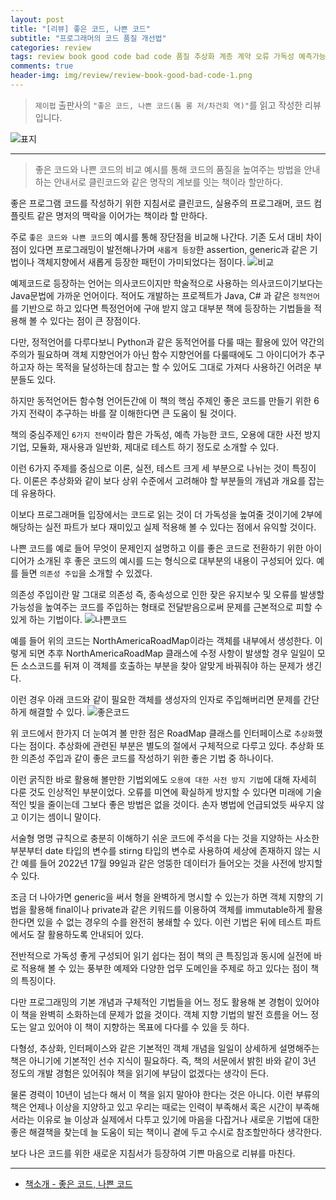 ```yaml
---  
layout: post  
title: "[리뷰] 좋은 코드, 나쁜 코드"  
subtitle: "프로그래머의 코드 품질 개선법"  
categories: review  
tags: review book good code bad code 품질 추상화 계층 계약 오류 가독성 예측가능 오용 모듈화 테스트  
comments: true  
header-img: img/review/review-book-good-bad-code-1.png
---  
```

  
> `제이펍` 출판사의 `"좋은 코드, 나쁜 코드(톰 롱 저/차건회 역)"`를 읽고 작성한 리뷰입니다.  

![표지](https://telegeam.github.io/assets/img/review/review-book-good-bad-code-1.png)  

---

> 좋은 코드와 나쁜 코드의 비교 예시를 통해 코드의 품질을 높여주는 방법을 안내하는 안내서로 클린코드와 같은 명작의 계보를 잇는 책이라 할만하다.

좋은 프로그램 코드를 작성하기 위한 지침서로 클린코드, 실용주의 프로그래머, 코드 컴플릿트 같은 명저의 맥락을 이어가는 책이라 할 만하다. 

주로 `좋은 코드와 나쁜 코드`의 예시를 통해 장단점을 비교해 나간다. 기존 도서 대비 차이점이 있다면 프로그래밍이 발전해나가며 `새롭게 등장`한 assertion, generic과 같은 기법이나 객체지향에서 새롭게 등장한 패턴이 가미되었다는 점이다. 
![비교](https://telegeam.github.io/assets/img/review/review-book-good-bad-code-2.png)  

예제코드로 등장하는 언어는 의사코드이지만 학술적으로 사용하는 의사코드이기보다는 Java문법에 가까운 언어이다. 적어도 개발하는 프로젝트가 Java, C# 과 같은 `정적언어`를 기반으로 하고 있다면 특정언어에 구애 받지 않고 대부분 책에 등장하는 기법들을 적용해 볼 수 있다는 점이 큰 장점이다.

다만, 정적언어를 다루다보니 Python과 같은 동적언어를 다룰 때는 활용에 있어 약간의 주의가 필요하며 객체 지향언어가 아닌 함수 지향언어를 다룰때에도 그 아이디어가 추구하고자 하는 목적을 달성하는데 참고는 할 수 있어도 그대로 가져다 사용하긴 어려운 부분들도 있다. 

하지만 동적언어든 함수형 언어든간에 이 책의 핵심 주제인 좋은 코드를 만들기 위한 6가지 전략이 추구하는 바를 잘 이해한다면 큰 도움이 될 것이다. 

책의 중심주제인 `6가지 전략`이라 함은 가독성, 예측 가능한 코드, 오용에 대한 사전 방지 기업, 모듈화, 재사용과 일반화, 제대로 테스트 하기 정도로 소개할 수 있다.

이런 6가지 주제를 중심으로 이론, 실전, 테스트 크게 세 부분으로 나뉘는 것이 특징이다. 이론은 추상화와 같이 보다 상위 수준에서 고려해야 할 부분들의 개념과 개요를 잡는데 유용하다. 

이보다 프로그래머들 입장에서는 코드로 읽는 것이 더 가독성을 높여줄 것이기에 2부에 해당하는 실전 파트가 보다 재미있고 실제 적용해 볼 수 있다는 점에서 유익할 것이다. 

나쁜 코드를 예로 들어 무엇이 문제인지 설명하고 이를 좋은 코드로 전환하기 위한 아이디어가 소개된 후 좋은 코드의 예시를 드는 형식으로 대부분의 내용이 구성되어 있다. 예를 들면 `의존성 주입`을 소개할 수 있겠다. 

의존성 주입이란 말 그대로 의존성 즉, 종속성으로 인한 잦은 유지보수 및 오류를 발생할 가능성을 높여주는 코드를 주입하는 형태로 전달받음으로써 문제를 근본적으로 피할 수 있게 하는 기법이다. 
![나쁜코드](https://telegeam.github.io/assets/img/review/review-book-good-bad-code-3.png)  

예를 들어 위의 코드는 NorthAmericaRoadMap이라는 객체를 내부에서 생성한다. 이렇게 되면 추후 NorthAmericaRoadMap 클래스에 수정 사항이 발생할 경우 일일이 모든 소스코드를 뒤져 이 객체를 호출하는 부분을 찾아 알맞게 바꿔줘야 하는 문제가 생긴다. 

이런 경우 아래 코드와 같이 필요한 객체를 생성자의 인자로 주입해버리면 문제를 간단하게 해결할 수 있다. 
![좋은코드](https://telegeam.github.io/assets/img/review/review-book-good-bad-code-4.png)  

위 코드에서 한가지 더 눈여겨 볼 만한 점은 RoadMap 클래스를 인터페이스로 `추상화`했다는 점이다. 추상화에 관련된 부분은 별도의 절에서 구체적으로 다루고 있다. 추상화 또한 의존성 주입과 같이 좋은 코드를 작성하기 위한 좋은 기법 중 하나이다.

이런 굵직한 바로 활용해 볼만한 기법외에도 `오용에 대한 사전 방지 기법`에 대해 자세히 다룬 것도 인상적인 부분이었다. 오류를 미연에 확실하게 방지할 수 있다면 미래에 기술적인 빚을 줄이는데 그보다 좋은 방법은 없을 것이다. 손자 병법에 언급되었듯 싸우지 않고 이기는 셈이니 말이다. 

서술형 명명 규칙으로 충분히 이해하기 쉬운 코드에 주석을 다는 것을 지양하는 사소한 부분부터 date 타입의 변수를 stirng 타입의 변수로 사용하여 세상에 존재하지 않는 시간 예를 들어 2022년 17월 99일과 같은 엉뚱한 데이터가 들어오는 것을 사전에 방지할 수 있다. 

조금 더 나아가면 generic을 써서 형을 완벽하게 명시할 수 있는가 하면 객체 지향의 기법을 활용해 final이나 private과 같은 키워드를 이용하여 객체를 immutable하게 활용한다면 있을 수 없는 경우의 수를 완전히 봉쇄할 수 있다. 이런 기법은 뒤에 테스트 파트에서도 잘 활용하도록 안내되어 있다. 

전반적으로 가독성 좋게 구성되어 읽기 쉽다는 점이 책의 큰 특징임과 동시에 실전에 바로 적용해 볼 수 있는 풍부한 예제와 다양한 업무 도메인을 주제로 하고 있다는 점이 책의 특징이다. 

다만 프로그래밍의 기본 개념과 구체적인 기법들을 어느 정도 활용해 본 경험이 있어야 이 책을 완벽히 소화하는데 문제가 없을 것이다. 객체 지향 기법의 발전 흐름을 어느 정도는 알고 있어야 이 책이 지향하는 목표에 다다를 수 있을 듯 하다. 

다형성, 추상화, 인터페이스와 같은 기본적인 객체 개념을 일일이 상세하게 설명해주는 책은 아니기에 기본적인 선수 지식이 필요하다. 즉, 책의 서문에서 밝힌 바와 같이 3년 정도의 개발 경험은 있어줘야 책을 읽기에 부담이 없겠다는 생각이 든다. 

물론 경력이 10년이 넘는다 해서 이 책을 읽지 말아야 한다는 것은 아니다. 이런 부류의 책은 언제나 이상을 지양하고 있고 우리는 때로는 인력이 부족해서 혹은 시간이 부족해서라는 이유로 늘 이상과 실제에서 다투고 있기에 마음을 다잡거나 새로운 기법에 대한 좋은 해결책을 찾는데 늘 도움이 되는 책이니 곁에 두고 수시로 참조할만하다 생각한다.

보다 나은 코드를 위한 새로운 지침서가 등장하여 기쁜 마음으로 리뷰를 마친다.

---

* [책소개 - 좋은 코드, 나쁜 코드](http://www.yes24.com/Product/Goods/109366833)
